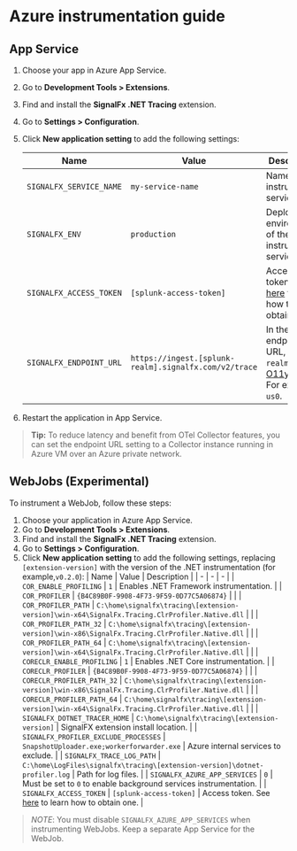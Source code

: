 # Azure instrumentation guide

## App Service

1. Choose your app in Azure App Service.

2. Go to **Development Tools > Extensions**.

3. Find and install the **SignalFx .NET Tracing** extension.

4. Go to **Settings > Configuration**.

5. Click **New application setting** to add the following settings:

   | Name | Value | Description |
   | - | - | - |
   | `SIGNALFX_SERVICE_NAME` | `my-service-name` | Name of the instrumented service. |
   | `SIGNALFX_ENV` | `production` | Deployment environment of the instrumented service. |
   | `SIGNALFX_ACCESS_TOKEN` | `[splunk-access-token]` | Access token. See [here](https://docs.splunk.com/Observability/admin/authentication-tokens/org-tokens.html) to learn how to obtain one. |
   | `SIGNALFX_ENDPOINT_URL` |  `https://ingest.[splunk-realm].signalfx.com/v2/trace` | In the endpoint URL, `splunk-realm` is the [O11y realm](https://dev.splunk.com/observability/docs/realms_in_endpoints). For example, `us0`. |

6. Restart the application in App Service.

> **Tip:** To reduce latency and benefit from OTel Collector features,
> you can set the endpoint URL setting to a Collector instance running
> in Azure VM over an Azure private network.

## WebJobs (Experimental)

To instrument a WebJob, follow these steps:
1. Choose your application in Azure App Service.
2. Go to **Development Tools > Extensions**.
3. Find and install the **SignalFx .NET Tracing** extension.
4. Go to **Settings > Configuration**.
5. Click **New application setting** to add the following settings, replacing `[extension-version]` with the version of the .NET instrumentation (for example,`v0.2.0`):
   | Name | Value | Description |
   | - | - | - |
   | `COR_ENABLE_PROFILING` | `1` | Enables .NET Framework instrumentation. |
   | `COR_PROFILER` | `{B4C89B0F-9908-4F73-9F59-0D77C5A06874}` | |
   | `COR_PROFILER_PATH` | `C:\home\signalfx\tracing\[extension-version]\win-x64\SignalFx.Tracing.ClrProfiler.Native.dll` | |
   | `COR_PROFILER_PATH_32` |  `C:\home\signalfx\tracing\[extension-version]\win-x86\SignalFx.Tracing.ClrProfiler.Native.dll` | |
   | `COR_PROFILER_PATH_64` |  `C:\home\signalfx\tracing\[extension-version]\win-x64\SignalFx.Tracing.ClrProfiler.Native.dll` | |
   | `CORECLR_ENABLE_PROFILING` | `1` | Enables .NET Core instrumentation. |
   | `CORECLR_PROFILER` | `{B4C89B0F-9908-4F73-9F59-0D77C5A06874}` | |
   | `CORECLR_PROFILER_PATH_32` | `C:\home\signalfx\tracing\[extension-version]\win-x86\SignalFx.Tracing.ClrProfiler.Native.dll` | |
   | `CORECLR_PROFILER_PATH_64` | `C:\home\signalfx\tracing\[extension-version]\win-x64\SignalFx.Tracing.ClrProfiler.Native.dll` | |
   | `SIGNALFX_DOTNET_TRACER_HOME` | `C:\home\signalfx\tracing\[extension-version]` | SignalFX extension install location. |
   | `SIGNALFX_PROFILER_EXCLUDE_PROCESSES` | `SnapshotUploader.exe;workerforwarder.exe` | Azure internal services to exclude. |
   | `SIGNALFX_TRACE_LOG_PATH` | `C:\home\LogFiles\signalfx\tracing\[extension-version]\dotnet-profiler.log` | Path for log files. |
   | `SIGNALFX_AZURE_APP_SERVICES` | `0` | Must be set to `0` to enable background services instrumentation. |
   | `SIGNALFX_ACCESS_TOKEN` | `[splunk-access-token]` | Access token. See [here](https://docs.splunk.com/Observability/admin/authentication-tokens/org-tokens.html) to learn how to obtain one. |

> *NOTE*: You must disable `SIGNALFX_AZURE_APP_SERVICES` when instrumenting WebJobs. Keep a separate App Service for the WebJob.